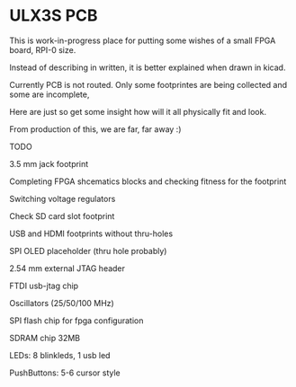 # ULX3S PCB

This is work-in-progress place for putting
some wishes of a small FPGA board, RPI-0 size.

Instead of describing in written, 
it is better explained when drawn in kicad.

Currently PCB is not routed. Only some footprintes 
are being collected and some are incomplete,

Here are just so get some insight how will it all
physically fit and look.

From production of this, we are far, far away :)

TODO

3.5 mm jack footprint

Completing FPGA shcematics blocks and
checking fitness for the footprint

Switching voltage regulators

Check SD card slot footprint

USB and HDMI footprints without thru-holes

SPI OLED placeholder (thru hole probably)

2.54 mm external JTAG header

FTDI usb-jtag chip

Oscillators (25/50/100 MHz)

SPI flash chip for fpga configuration

SDRAM chip 32MB

LEDs: 8 blinkleds, 1 usb led

PushButtons: 5-6 cursor style
